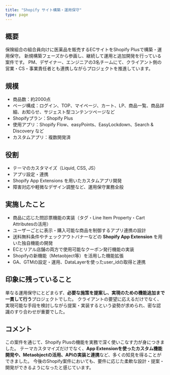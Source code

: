 ```yaml
---
title: "Shopify サイト構築・運用保守"
type: page
---
```

## 概要
保険組合の組合員向けに医薬品を販売するECサイトをShopify Plusで構築・運用保守。
新規構築フェーズから参画し、継続して運用と追加開発を行っている案件です。
PM、デザイナー、エンジニアの3名チームにて、クライアント側の営業・CS・事業責任者とも連携しながらプロジェクトを推進しています。

## 規模
- 商品数：約2000点
- ページ構成：ログイン、TOP、マイページ、カート、LP、商品一覧、商品詳細、お知らせ、サジェスト型コンテンツページなど
- Shopifyプラン：Shopify Plus
- 使用アプリ：Shopify Flow、easyPoints、EasyLockdown、Search & Discovery など
- カスタムアプリ：複数開発済

## 役割
- テーマのカスタマイズ（Liquid, CSS, JS）
- アプリ設定・連携
- Shopify App Extensions を用いたカスタムアプリ開発
- 障害対応や軽微なデザイン調整など、運用保守業務全般

## 実施したこと
- 商品に応じた問診票機能の実装（タグ・Line Item Property・Cart Attributesの活用）
- ユーザーごとに表示・購入可能な商品を制御するアプリ連携の設計
- 送料無料条件やチェックアウトバナーなどの **Shopify App Extension** を用いた独自機能の開発
- ECとリアル店舗の両方で使用可能なクーポン発行機能の実装
- Shopifyの新機能（Metaobject等）を活用した機能拡張
- GA、GTMの設定・運用、DataLayerを使ったuser_idの取得と連携

## 印象に残っていること
単なる運用保守にとどまらず、**必要な施策を提案し、実現のための機能追加まで一貫して行う**プロジェクトでした。
クライアントの要望に応えるだけでなく、実現可能な手段を検討しながら提案・実装するという姿勢が求められ、密な認識のすり合わせが重要でした。

## コメント
この案件を通じて、Shopify Plusの機能を実務で深く使いこなす力が身につきました。
テーマカスタマイズだけでなく、**App Extensionを使ったカスタム機能開発や、Metaobjectの活用、APIの実装と連携**など、多くの知見を得ることができました。
今後のShopify案件においても、要件に応じた柔軟な設計・提案・開発ができるようになったと感じています。
